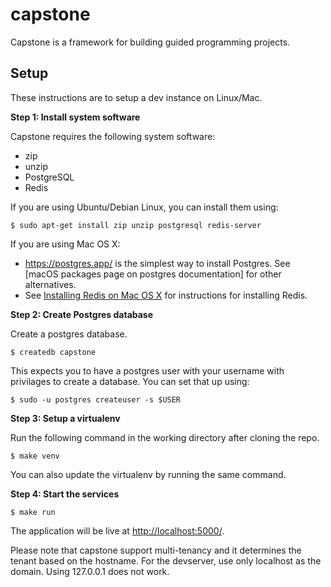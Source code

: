 # capstone
Capstone is a framework for building guided programming projects.

## Setup

These instructions are to setup a dev instance on Linux/Mac.

**Step 1: Install system software**

Capstone requires the following system software:

* zip
* unzip
* PostgreSQL
* Redis

If you are using Ubuntu/Debian Linux, you can install them using:

```
$ sudo apt-get install zip unzip postgresql redis-server
```

If you are using Mac OS X:

* https://postgres.app/ is the simplest way to install Postgres. See [macOS packages page on postgres documentation] for other alternatives.
* See [Installing Redis on Mac OS X](https://redis.io/docs/getting-started/installation/install-redis-on-mac-os/) for instructions for installing Redis.

**Step 2: Create Postgres database**

Create a postgres database.

```
$ createdb capstone
```

This expects you to have a postgres user with your username with privilages to create a database. You can set that up using:

```
$ sudo -u postgres createuser -s $USER
```

**Step 3: Setup a virtualenv**

Run the following command in the working directory after cloning the repo.

```
$ make venv
```

You can also update the virtualenv by running the same command.

**Step 4: Start the services**

```
$ make run
```

The application will be live at <http://localhost:5000/>.

Please note that capstone support multi-tenancy and it determines the tenant based on the hostname. For the devserver, use only localhost as the domain. Using 127.0.0.1 does not work.
